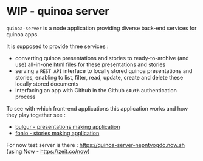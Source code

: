 # WIP - quinoa server

``quinoa-server`` is a node application providing diverse back-end services for quinoa apps.

It is supposed to provide three services :

* converting quinoa presentations and stories to ready-to-archive (and use) all-in-one html files for these presentations and stories
* serving a ``REST API`` interface to locally stored quinoa presentations and stories, enabling to list, filter, read, update, create and delete these locally stored documents
* interfacing an app with Github in the Github ``oAuth`` authentication process

To see with which front-end applications this application works and how they play together see :

* [bulgur - presentations making application](https://github.com/medialab/bulgur)
* [fonio - stories making application](https://github.com/medialab/fonio)


For now test server is there : https://quinoa-server-nepntvogdo.now.sh
(using Now - https://zeit.co/now)

